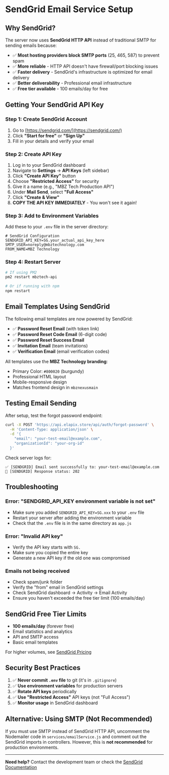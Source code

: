 # SendGrid Email Service Setup

## Why SendGrid?

The server now uses **SendGrid HTTP API** instead of traditional SMTP for sending emails because:

- ✅ **Most hosting providers block SMTP ports** (25, 465, 587) to prevent spam
- ✅ **More reliable** - HTTP API doesn't have firewall/port blocking issues
- ✅ **Faster delivery** - SendGrid's infrastructure is optimized for email delivery
- ✅ **Better deliverability** - Professional email infrastructure
- ✅ **Free tier available** - 100 emails/day for free

## Getting Your SendGrid API Key

### Step 1: Create SendGrid Account
1. Go to [https://sendgrid.com/](https://sendgrid.com/)
2. Click **"Start for free"** or **"Sign Up"**
3. Fill in your details and verify your email

### Step 2: Create API Key
1. Log in to your SendGrid dashboard
2. Navigate to **Settings** → **API Keys** (left sidebar)
3. Click **"Create API Key"** button
4. Choose **"Restricted Access"** for security
5. Give it a name (e.g., "MBZ Tech Production API")
6. Under **Mail Send**, select **"Full Access"**
7. Click **"Create & View"**
8. **COPY THE API KEY IMMEDIATELY** - You won't see it again!

### Step 3: Add to Environment Variables

Add these to your `.env` file in the server directory:

```env
# SendGrid Configuration
SENDGRID_API_KEY=SG.your_actual_api_key_here
SMTP_USER=noreply@mbztechnology.com
FROM_NAME=MBZ Technology
```

### Step 4: Restart Server

```bash
# If using PM2
pm2 restart mbztech-api

# Or if running with npm
npm restart
```

## Email Templates Using SendGrid

The following email templates are now powered by SendGrid:

- ✅ **Password Reset Email** (with token link)
- ✅ **Password Reset Code Email** (6-digit code)
- ✅ **Password Reset Success Email**
- ✅ **Invitation Email** (team invitations)
- ✅ **Verification Email** (email verification codes)

All templates use the **MBZ Technology branding**:
- Primary Color: `#800020` (burgundy)
- Professional HTML layout
- Mobile-responsive design
- Matches frontend design in `mbznexusmain`

## Testing Email Sending

After setup, test the forgot password endpoint:

```bash
curl -X POST 'https://api.elapix.store/api/auth/forgot-password' \
  -H 'Content-Type: application/json' \
  -d '{
    "email": "your-test-email@example.com",
    "organizationId": "your-org-id"
  }'
```

Check server logs for:
```
✅ [SENDGRID] Email sent successfully to: your-test-email@example.com
📧 [SENDGRID] Response status: 202
```

## Troubleshooting

### Error: "SENDGRID_API_KEY environment variable is not set"
- Make sure you added `SENDGRID_API_KEY=SG.xxx` to your `.env` file
- Restart your server after adding the environment variable
- Check that the `.env` file is in the same directory as `app.js`

### Error: "Invalid API key"
- Verify the API key starts with `SG.`
- Make sure you copied the entire key
- Generate a new API key if the old one was compromised

### Emails not being received
- Check spam/junk folder
- Verify the "from" email in SendGrid settings
- Check SendGrid dashboard → Activity → Email Activity
- Ensure you haven't exceeded the free tier limit (100 emails/day)

## SendGrid Free Tier Limits

- **100 emails/day** (forever free)
- Email statistics and analytics
- API and SMTP access
- Basic email templates

For higher volumes, see [SendGrid Pricing](https://sendgrid.com/pricing/)

## Security Best Practices

1. ✅ **Never commit `.env` file** to git (it's in `.gitignore`)
2. ✅ **Use environment variables** for production servers
3. ✅ **Rotate API keys** periodically
4. ✅ **Use "Restricted Access"** API keys (not "Full Access")
5. ✅ **Monitor usage** in SendGrid dashboard

## Alternative: Using SMTP (Not Recommended)

If you must use SMTP instead of SendGrid HTTP API, uncomment the Nodemailer code in `services/emailService.js` and comment out the SendGrid imports in controllers. However, this is **not recommended** for production environments.

---

**Need help?** Contact the development team or check the [SendGrid Documentation](https://docs.sendgrid.com/)










